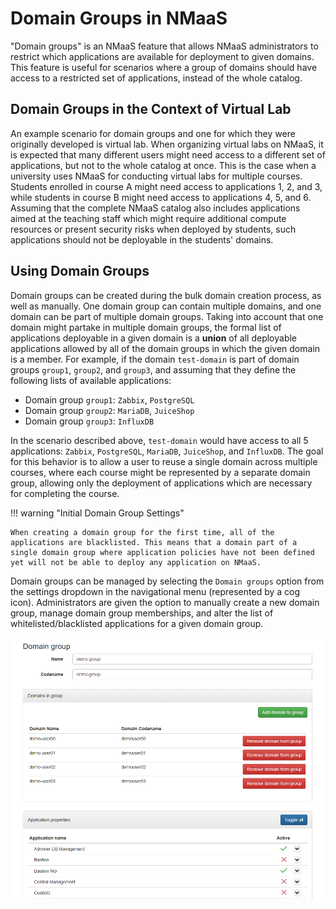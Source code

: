 # Domain Groups in NMaaS

"Domain groups" is an NMaaS feature that allows NMaaS administrators to restrict which applications are available for deployment to given domains. This feature is useful for scenarios where a group of domains should have access to a restricted set of applications, instead of the whole catalog.

## Domain Groups in the Context of Virtual Lab

An example scenario for domain groups and one for which they were originally developed is virtual lab. When organizing virtual labs on NMaaS, it is expected that many different users might need access to a different set of applications, but not to the whole catalog at once. This is the case when a university uses NMaaS for conducting virtual labs for multiple courses. Students enrolled in course A might need access to applications 1, 2, and 3, while students in course B might need access to applications 4, 5, and 6. Assuming that the complete NMaaS catalog also includes applications aimed at the teaching staff which might require additional compute resources or present security risks when deployed by students, such applications should not be deployable in the students' domains.

## Using Domain Groups

Domain groups can be created during the bulk domain creation process, as well as manually. One domain group can contain multiple domains, and one domain can be part of multiple domain groups. Taking into account that one domain might partake in multiple domain groups, the formal list of applications deployable in a given domain is a **union** of all deployable applications allowed by all of the domain groups in which the given domain is a member. For example, if the domain `test-domain` is part of domain groups `group1`, `group2`, and `group3`, and assuming that they define the following lists of available applications:

- Domain group `group1`: `Zabbix`, `PostgreSQL`
- Domain group `group2`: `MariaDB`, `JuiceShop`
- Domain group `group3`: `InfluxDB`

In the scenario described above, `test-domain` would have access to all 5 applications: `Zabbix`, `PostgreSQL`, `MariaDB`, `JuiceShop`, and `InfluxDB`. The goal for this behavior is to allow a user to reuse a single domain across multiple courses, where each course might be represented by a separate domain group, allowing only the deployment of applications which are necessary for completing the course.

!!! warning "Initial Domain Group Settings"

    When creating a domain group for the first time, all of the applications are blacklisted. This means that a domain part of a single domain group where application policies have not been defined yet will not be able to deploy any application on NMaaS.

Domain groups can be managed by selecting the `Domain groups` option from the settings dropdown in the navigational menu (represented by a cog icon). Administrators are given the option to manually create a new domain group, manage domain group memberships, and alter the list of whitelisted/blacklisted applications for a given domain group.

![Managing an existing domain group](./img/domain-groups.png)